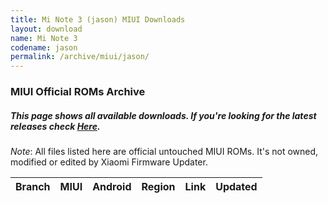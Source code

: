 ```yaml
---
title: Mi Note 3 (jason) MIUI Downloads
layout: download
name: Mi Note 3
codename: jason
permalink: /archive/miui/jason/
---
```

### MIUI Official ROMs Archive
##### This page shows all available downloads. If you're looking for the latest releases check [Here](/miui/jason/).
*Note*: All files listed here are official untouched MIUI ROMs. It's not owned, modified or edited by Xiaomi Firmware Updater.

<div class="table-responsive-md" id="table-wrapper">
<table id="miui" class="display dt-responsive compact table table-striped table-hover table-sm">
    <thead class="thead-dark">
        <tr>
            <th>Branch</th>
            <th>MIUI</th>
            <th>Android</th>
            <th>Region</th>
            <th>Link</th>
            <th>Updated</th>
        </tr>
    </thead>
    <script>loadMiuiArchive('jason')</script>
</table>
</div>

